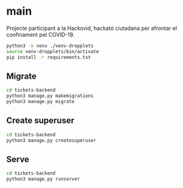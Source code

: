 # main

Projecte participant a la Hackovid, hackató ciutadana per afrontar el confinament pel COVID-19.

```bash
python3 -m venv ./venv-dropplets
source venv-dropplets/bin/activate
pip install -r requirements.txt
```

## Migrate

````bash
cd tickets-backend
python3 manage.py makemigrations
python3 manage.py migrate
````

## Create superuser

````bash
cd tickets-backend
python3 manage.py createsuperuser
````

## Serve

````bash
cd tickets-backend
python3 manage.py runserver
````
